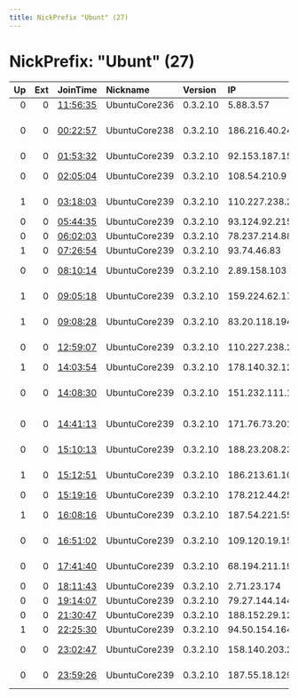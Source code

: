 ```yaml
---
title: NickPrefix "Ubunt" (27)
---
```


# NickPrefix: "Ubunt" (27)

|   Up |   Ext | JoinTime                                                                                            | Nickname      | Version   | IP              | AS                                       | CC   |   ORp |   Dirp | OS    | Contact   |   eFamMembers |
|-----:|------:|:----------------------------------------------------------------------------------------------------|:--------------|:----------|:----------------|:-----------------------------------------|:-----|------:|-------:|:------|:----------|--------------:|
|    0 |     0 | [11:56:35](https://metrics.torproject.org/rs.html#details/47DE97F82058A12256B72E0AD7CCBC6E12CCA2C6) | UbuntuCore236 | 0.3.2.10  | 5.88.3.57       | Vodafone Italia S.p.A.                   | it   | 41739 |      0 | Linux | None      |             1 |
|    0 |     0 | [00:22:57](https://metrics.torproject.org/rs.html#details/46B8E6594BFFB83453F27CAA856814AF0ABED3A7) | UbuntuCore238 | 0.3.2.10  | 186.216.40.249  | METROFLEX TELECOMUNICACOES LTDA          | br   | 45803 |      0 | Linux | None      |             1 |
|    0 |     0 | [01:53:32](https://metrics.torproject.org/rs.html#details/A8526B5E5F935B7AEFAA115F6076394EEA844C1F) | UbuntuCore239 | 0.3.2.10  | 92.153.187.151  | Orange                                   | fr   | 39037 |      0 | Linux | None      |             1 |
|    0 |     0 | [02:05:04](https://metrics.torproject.org/rs.html#details/8BD3E6E1530CBB495BE67D604851BCC4BEFC0D9C) | UbuntuCore239 | 0.3.2.10  | 108.54.210.9    | MCI Communications Services, Inc. d/b/a  | us   | 36877 |      0 | Linux | None      |             1 |
|    1 |     0 | [03:18:03](https://metrics.torproject.org/rs.html#details/E6CC22036208ADD0A8D10A64EE5AB873A12D8735) | UbuntuCore239 | 0.3.2.10  | 110.227.238.208 | Bharti Airtel Ltd., Telemedia Services   | in   | 36803 |      0 | Linux | None      |             1 |
|    0 |     0 | [05:44:35](https://metrics.torproject.org/rs.html#details/C885E355477B19D4FB2CAF81B00FC552E1A009C4) | UbuntuCore239 | 0.3.2.10  | 93.124.92.215   | Rostelecom                               | ru   | 44789 |      0 | Linux | None      |             1 |
|    0 |     0 | [06:02:03](https://metrics.torproject.org/rs.html#details/F2390CFB5BB0A28AE7B344389DEEFCCF62B58998) | UbuntuCore239 | 0.3.2.10  | 78.237.214.88   | Free SAS                                 | fr   | 44879 |      0 | Linux | None      |             1 |
|    1 |     0 | [07:26:54](https://metrics.torproject.org/rs.html#details/15312B2E2721E61981E61938AA136FC5CA3135D4) | UbuntuCore239 | 0.3.2.10  | 93.74.46.83     | Volia                                    | ua   | 38499 |      0 | Linux | None      |             1 |
|    0 |     0 | [08:10:14](https://metrics.torproject.org/rs.html#details/0CFC32DA4CCFD8DD097BB14059F8048748BEE9FF) | UbuntuCore239 | 0.3.2.10  | 2.89.158.103    | Saudi Telecom Company JSC                | sa   | 39853 |      0 | Linux | None      |             1 |
|    1 |     0 | [09:05:18](https://metrics.torproject.org/rs.html#details/0B107D12EC1657B1E484427DC0DDAAABD7E7D60C) | UbuntuCore239 | 0.3.2.10  | 159.224.62.175  | Content Delivery Network Ltd             | ua   | 35783 |      0 | Linux | None      |             1 |
|    1 |     0 | [09:08:28](https://metrics.torproject.org/rs.html#details/F51BD751A4455447F7643D9862B8EA2A260E5665) | UbuntuCore239 | 0.3.2.10  | 83.20.118.194   | Orange Polska Spolka Akcyjna             | pl   | 41407 |      0 | Linux | None      |             1 |
|    0 |     0 | [12:59:07](https://metrics.torproject.org/rs.html#details/56266439E14CD67FE637CD93A0682356EC296CD4) | UbuntuCore239 | 0.3.2.10  | 110.227.238.208 | Bharti Airtel Ltd., Telemedia Services   | in   | 39035 |      0 | Linux | None      |             1 |
|    1 |     0 | [14:03:54](https://metrics.torproject.org/rs.html#details/5F018384529E54446A288207C5EBFE03D6EFD32F) | UbuntuCore239 | 0.3.2.10  | 178.140.32.124  | Rostelecom                               | ru   | 42719 |      0 | Linux | None      |             1 |
|    0 |     0 | [14:08:30](https://metrics.torproject.org/rs.html#details/93D7A5D340B8F260B8E2A1BFE87D31F5B6D4EAD7) | UbuntuCore239 | 0.3.2.10  | 151.232.111.119 | PJSC Fars Telecommunication Company      | ir   | 42921 |      0 | Linux | None      |             1 |
|    0 |     0 | [14:41:13](https://metrics.torproject.org/rs.html#details/1F623BE5C62C866078E02AAFC9B01B1FF2C883C9) | UbuntuCore239 | 0.3.2.10  | 171.76.73.201   | Bharti Airtel Ltd., Telemedia Services   | in   | 33981 |      0 | Linux | None      |             1 |
|    0 |     0 | [15:10:13](https://metrics.torproject.org/rs.html#details/916B8F88CD3A428F2DD19EEB8D14E3356DCFE8CB) | UbuntuCore239 | 0.3.2.10  | 188.23.208.232  | A1 Telekom Austria AG                    | at   | 41413 |      0 | Linux | None      |             1 |
|    1 |     0 | [15:12:51](https://metrics.torproject.org/rs.html#details/51DACD64931488EF98BD7D2BEFEAB6114A92D5CB) | UbuntuCore239 | 0.3.2.10  | 186.213.61.104  | TELEFu00D4NICA BRASIL S.A                | br   | 36321 |      0 | Linux | None      |             1 |
|    0 |     0 | [15:19:16](https://metrics.torproject.org/rs.html#details/6D108EC2BD7676DAF57C2095090A44A8EE6A2CAF) | UbuntuCore239 | 0.3.2.10  | 178.212.44.251  | DEBACOM Sp. z o.o.                       | pl   | 33631 |      0 | Linux | None      |             1 |
|    1 |     0 | [16:08:16](https://metrics.torproject.org/rs.html#details/56128B37AFBB378A6D49DCB075966CC334378EE8) | UbuntuCore239 | 0.3.2.10  | 187.54.221.55   | Brasil Telecom S/A - Filial Distrito Fed | br   | 36807 |      0 | Linux | None      |             1 |
|    0 |     0 | [16:51:02](https://metrics.torproject.org/rs.html#details/06AA9F280D5207A77141A3C2A855774AEB45361A) | UbuntuCore239 | 0.3.2.10  | 109.120.19.150  | Omskie kabelnye seti Ltd.                | ru   | 41881 |      0 | Linux | None      |             1 |
|    0 |     0 | [17:41:40](https://metrics.torproject.org/rs.html#details/6CC56471114735BB7731B22289273B4A4BAB8717) | UbuntuCore239 | 0.3.2.10  | 68.194.211.198  | Cablevision Systems Corp.                | us   | 39631 |      0 | Linux | None      |             1 |
|    0 |     0 | [18:11:43](https://metrics.torproject.org/rs.html#details/D68794A7B87AD4F8FB538A44CFF95F928F935C64) | UbuntuCore239 | 0.3.2.10  | 2.71.23.174     | Hi3G Access AB                           | se   | 45403 |      0 | Linux | None      |             1 |
|    0 |     0 | [19:14:07](https://metrics.torproject.org/rs.html#details/7FB08F4D4967B71673B27FAC3DF2E7FD2E03019B) | UbuntuCore239 | 0.3.2.10  | 79.27.144.144   | Telecom Italia                           | it   | 33698 |      0 | Linux | None      |             1 |
|    0 |     0 | [21:30:47](https://metrics.torproject.org/rs.html#details/401D90D3C8B6D4CE81A264B886BF738FBFB228EB) | UbuntuCore239 | 0.3.2.10  | 188.152.29.123  | Vodafone Italia S.p.A.                   | it   | 40319 |      0 | Linux | None      |             1 |
|    1 |     0 | [22:25:30](https://metrics.torproject.org/rs.html#details/83A6D787A0A0E1AC42978EC263BB088509FAB278) | UbuntuCore239 | 0.3.2.10  | 94.50.154.164   | Rostelecom                               | ru   | 41499 |      0 | Linux | None      |             1 |
|    0 |     0 | [23:02:47](https://metrics.torproject.org/rs.html#details/A5D1B3AE2B144BAF8D290AFDAB71B03A23925B1A) | UbuntuCore239 | 0.3.2.10  | 158.140.203.245 | MYREPUBLIC PTY LTD                       | au   | 40473 |      0 | Linux | None      |             1 |
|    0 |     0 | [23:59:26](https://metrics.torproject.org/rs.html#details/2172E8F003413D91233B7C6D7DAF8EA2C44B6618) | UbuntuCore239 | 0.3.2.10  | 187.55.18.129   | Brasil Telecom S/A - Filial Distrito Fed | br   | 42171 |      0 | Linux | None      |             1 |
